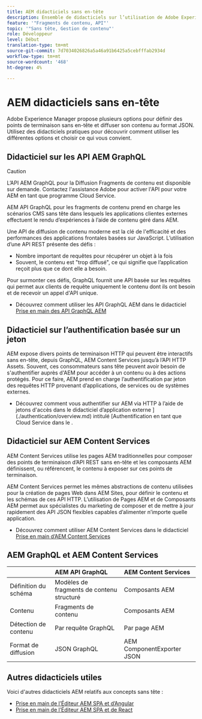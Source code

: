 ```yaml
---
title: AEM didacticiels sans en-tête
description: Ensemble de didacticiels sur l’utilisation de Adobe Experience Manager en tant que CMS sans en-tête.
feature: '"Fragments de contenu, API"'
topic: '"Sans tête, Gestion de contenu"'
role: Développeur
level: Début
translation-type: tm+mt
source-git-commit: 7d7034026826a5a46a91b6425a5cebfffab2934d
workflow-type: tm+mt
source-wordcount: '468'
ht-degree: 4%

---
```



# AEM didacticiels sans en-tête

Adobe Experience Manager propose plusieurs options pour définir des points de terminaison sans en-tête et diffuser son contenu au format JSON. Utilisez des didacticiels pratiques pour découvrir comment utiliser les différentes options et choisir ce qui vous convient.

## Didacticiel sur les API AEM GraphQL

>[!CAUTION]
>
> L’API AEM GraphQL pour la Diffusion Fragments de contenu est disponible sur demande.
> Contactez l&#39;assistance Adobe pour activer l&#39;API pour votre AEM en tant que programme Cloud Service.

AEM API GraphQL pour les fragments de contenu
prend en charge les scénarios CMS sans tête dans lesquels les applications clientes externes effectuent le rendu d’expériences à l’aide de contenu géré dans AEM.

Une API de diffusion de contenu moderne est la clé de l&#39;efficacité et des performances des applications frontales basées sur JavaScript. L’utilisation d’une API REST présente des défis :

* Nombre important de requêtes pour récupérer un objet à la fois
* Souvent, le contenu est &quot;trop diffusé&quot;, ce qui signifie que l’application reçoit plus que ce dont elle a besoin.

Pour surmonter ces défis, GraphQL fournit une API basée sur les requêtes qui permet aux clients de requête uniquement le contenu dont ils ont besoin et de recevoir un appel d&#39;API unique.

* Découvrez comment utiliser les API GraphQL AEM dans le didacticiel [Prise en main des API GraphQL AEM](./graphql/overview.md)

## Didacticiel sur l’authentification basée sur un jeton

AEM expose divers points de terminaison HTTP qui peuvent être interactifs sans en-tête, depuis GraphQL, AEM Content Services jusqu’à l’API HTTP Assets. Souvent, ces consommateurs sans tête peuvent avoir besoin de s&#39;authentifier auprès d&#39;AEM pour accéder à un contenu ou à des actions protégés. Pour ce faire, AEM prend en charge l’authentification par jeton des requêtes HTTP provenant d’applications, de services ou de systèmes externes.

* Découvrez comment vous authentifier sur AEM via HTTP à l’aide de jetons d&#39;accès dans le didacticiel d’application externe ](./authentication/overview.md) intitulé [Authentification en tant que Cloud Service dans le  .

## Didacticiel sur AEM Content Services

AEM Content Services utilise les pages AEM traditionnelles pour composer des points de terminaison d’API REST sans en-tête et les composants AEM définissent, ou référencent, le contenu à exposer sur ces points de terminaison.

AEM Content Services permet les mêmes abstractions de contenu utilisées pour la création de pages Web dans AEM Sites, pour définir le contenu et les schémas de ces API HTTP. L’utilisation de Pages AEM et de Composants AEM permet aux spécialistes du marketing de composer et de mettre à jour rapidement des API JSON flexibles capables d’alimenter n’importe quelle application.

* Découvrez comment utiliser AEM Content Services dans le didacticiel [Prise en main d’AEM Content Services](./content-services/overview.md)

## AEM GraphQL et AEM Content Services

|  | AEM API GraphQL | AEM Content Services |
|--------------------------------|:-----------------|:---------------------|
| Définition du schéma | Modèles de fragments de contenu structuré | Composants AEM |
| Contenu | Fragments de contenu | Composants AEM |
| Détection de contenu | Par requête GraphQL | Par page AEM |
| Format de diffusion | JSON GraphQL | AEM ComponentExporter JSON |

## Autres didacticiels utiles

Voici d&#39;autres didacticiels AEM relatifs aux concepts sans tête :

* [Prise en main de l’Éditeur AEM SPA et d’Angular](https://experienceleague.adobe.com/docs/experience-manager-learn/spa-angular-tutorial/overview.html)
* [Prise en main de l’Éditeur AEM SPA et de React](https://experienceleague.adobe.com/docs/experience-manager-learn/spa-react-tutorial/overview.html)
